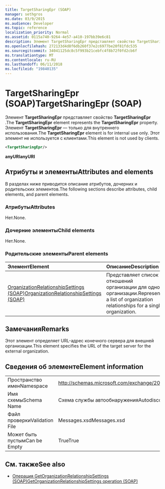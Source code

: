 ```yaml
---
title: TargetSharingEpr (SOAP)
manager: sethgros
ms.date: 03/9/2015
ms.audience: Developer
ms.topic: reference
localization_priority: Normal
ms.assetid: 0115a740-9264-4e57-a410-197bb39e6c81
description: Элемент TargetSharingEpr представляет свойство TargetSharingEpr. Элемент TargetSharingEpr — только для внутреннего использования.
ms.openlocfilehash: 272133d4d8f6db260f37e2c6977be20f81fdc535
ms.sourcegitcommit: 34041125dc8c5f993b21cebfc4f8b72f0fd2cb6f
ms.translationtype: MT
ms.contentlocale: ru-RU
ms.lasthandoff: 06/11/2018
ms.locfileid: "19840135"
---
```

# <a name="targetsharingepr-soap"></a><span data-ttu-id="10200-104">TargetSharingEpr (SOAP)</span><span class="sxs-lookup"><span data-stu-id="10200-104">TargetSharingEpr (SOAP)</span></span>
 
<span data-ttu-id="10200-105">Элемент **TargetSharingEpr** представляет свойство **TargetSharingEpr** .</span><span class="sxs-lookup"><span data-stu-id="10200-105">The **TargetSharingEpr** element represents the **TargetSharingEpr** property.</span></span> <span data-ttu-id="10200-106">Элемент **TargetSharingEpr** — только для внутреннего использования.</span><span class="sxs-lookup"><span data-stu-id="10200-106">The **TargetSharingEpr** element is for internal use only.</span></span> <span data-ttu-id="10200-107">Этот элемент не используется с клиентами.</span><span class="sxs-lookup"><span data-stu-id="10200-107">This element is not used by clients.</span></span> 
  
```XML
<TargetSharingEpr/>
```

<span data-ttu-id="10200-108">**anyURI**</span><span class="sxs-lookup"><span data-stu-id="10200-108">**anyURI**</span></span>

## <a name="attributes-and-elements"></a><span data-ttu-id="10200-109">Атрибуты и элементы</span><span class="sxs-lookup"><span data-stu-id="10200-109">Attributes and elements</span></span>

<span data-ttu-id="10200-110">В разделах ниже приводится описание атрибутов, дочерних и родительских элементов.</span><span class="sxs-lookup"><span data-stu-id="10200-110">The following sections describe attributes, child elements, and parent elements.</span></span>
  
### <a name="attributes"></a><span data-ttu-id="10200-111">Атрибуты</span><span class="sxs-lookup"><span data-stu-id="10200-111">Attributes</span></span>

<span data-ttu-id="10200-112">Нет.</span><span class="sxs-lookup"><span data-stu-id="10200-112">None.</span></span>
  
### <a name="child-elements"></a><span data-ttu-id="10200-113">Дочерние элементы</span><span class="sxs-lookup"><span data-stu-id="10200-113">Child elements</span></span>

<span data-ttu-id="10200-114">Нет.</span><span class="sxs-lookup"><span data-stu-id="10200-114">None.</span></span>
  
### <a name="parent-elements"></a><span data-ttu-id="10200-115">Родительские элементы</span><span class="sxs-lookup"><span data-stu-id="10200-115">Parent elements</span></span>

|<span data-ttu-id="10200-116">**Элемент**</span><span class="sxs-lookup"><span data-stu-id="10200-116">**Element**</span></span>|<span data-ttu-id="10200-117">**Описание**</span><span class="sxs-lookup"><span data-stu-id="10200-117">**Description**</span></span>|
|:-----|:-----|
|[<span data-ttu-id="10200-118">OrganizationRelationshipSettings (SOAP)</span><span class="sxs-lookup"><span data-stu-id="10200-118">OrganizationRelationshipSettings (SOAP)</span></span>](organizationrelationshipsettings-soap.md) <br/> |<span data-ttu-id="10200-119">Представляет список отношений организации для одной организации.</span><span class="sxs-lookup"><span data-stu-id="10200-119">Represents a list of organization relationships for a single organization.</span></span>  <br/> |
   
## <a name="remarks"></a><span data-ttu-id="10200-120">Замечания</span><span class="sxs-lookup"><span data-stu-id="10200-120">Remarks</span></span>

<span data-ttu-id="10200-121">Этот элемент определяет URL-адрес конечного сервера для внешней организации.</span><span class="sxs-lookup"><span data-stu-id="10200-121">This element specifies the URL of the target server for the external organization.</span></span> 
  
## <a name="element-information"></a><span data-ttu-id="10200-122">Сведения об элементе</span><span class="sxs-lookup"><span data-stu-id="10200-122">Element information</span></span>

|||
|:-----|:-----|
|<span data-ttu-id="10200-123">Пространство имен</span><span class="sxs-lookup"><span data-stu-id="10200-123">Namespace</span></span>  <br/> |http://schemas.microsoft.com/exchange/2010/Autodiscover  <br/> |
|<span data-ttu-id="10200-124">Имя схемы</span><span class="sxs-lookup"><span data-stu-id="10200-124">Schema Name</span></span>  <br/> |<span data-ttu-id="10200-125">Схема службы автообнаружения</span><span class="sxs-lookup"><span data-stu-id="10200-125">Autodiscover schema</span></span>  <br/> |
|<span data-ttu-id="10200-126">Файл проверки</span><span class="sxs-lookup"><span data-stu-id="10200-126">Validation File</span></span>  <br/> |<span data-ttu-id="10200-127">Messages.xsd</span><span class="sxs-lookup"><span data-stu-id="10200-127">Messages.xsd</span></span>  <br/> |
|<span data-ttu-id="10200-128">Может быть пустым</span><span class="sxs-lookup"><span data-stu-id="10200-128">Can be Empty</span></span>  <br/> |<span data-ttu-id="10200-129">True</span><span class="sxs-lookup"><span data-stu-id="10200-129">True</span></span>  <br/> |
   
## <a name="see-also"></a><span data-ttu-id="10200-130">См. также</span><span class="sxs-lookup"><span data-stu-id="10200-130">See also</span></span>

- [<span data-ttu-id="10200-131">Операция GetOrganizationRelationshipSettings (SOAP)</span><span class="sxs-lookup"><span data-stu-id="10200-131">GetOrganizationRelationshipSettings operation (SOAP)</span></span>](getorganizationrelationshipsettings-operation-soap.md)

